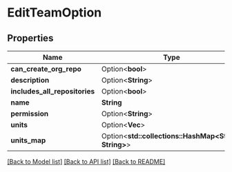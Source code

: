 # EditTeamOption

## Properties

Name | Type | Description | Notes
------------ | ------------- | ------------- | -------------
**can_create_org_repo** | Option<**bool**> |  | [optional]
**description** | Option<**String**> |  | [optional]
**includes_all_repositories** | Option<**bool**> |  | [optional]
**name** | **String** |  | 
**permission** | Option<**String**> |  | [optional]
**units** | Option<**Vec<String>**> |  | [optional]
**units_map** | Option<**std::collections::HashMap<String, String>**> |  | [optional]

[[Back to Model list]](../README.md#documentation-for-models) [[Back to API list]](../README.md#documentation-for-api-endpoints) [[Back to README]](../README.md)


